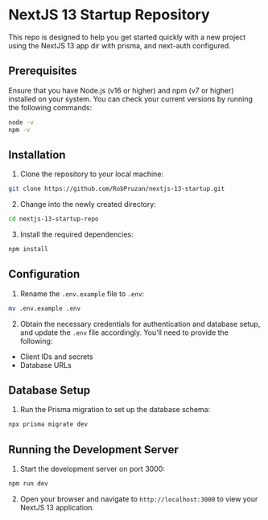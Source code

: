 # NextJS 13 Startup Repository

This repo is designed to help you get started quickly with a new project using the NextJS 13 app dir with prisma, and next-auth configured.

## Prerequisites

Ensure that you have Node.js (v16 or higher) and npm (v7 or higher) installed on your system. You can check your current versions by running the following commands:

```bash
node -v
npm -v
```

## Installation

1. Clone the repository to your local machine:

```bash
git clone https://github.com/RobPruzan/nextjs-13-startup.git
```

2. Change into the newly created directory:

```bash
cd nextjs-13-startup-repo
```

3. Install the required dependencies:

```bash
npm install
```

## Configuration

1. Rename the `.env.example` file to `.env`:

```bash
mv .env.example .env
```

2. Obtain the necessary credentials for authentication and database setup, and update the `.env` file accordingly. You'll need to provide the following:

- Client IDs and secrets
- Database URLs

## Database Setup

1. Run the Prisma migration to set up the database schema:

```bash
npx prisma migrate dev
```

## Running the Development Server

1. Start the development server on port 3000:

```bash
npm run dev
```

2. Open your browser and navigate to `http://localhost:3000` to view your NextJS 13 application.
